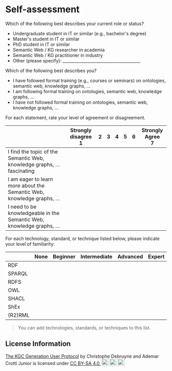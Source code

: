# Self-assessment
Which of the following best describes your current role or status?

- Undergraduate student in IT or similar (e.g., bachelor's degree)
- Master's student in IT or similar
- PhD student in IT or similar
- Semantic Web / KG researcher in academia
- Semantic Web / KG practitioner in industry
- Other (please specify): ______________________________________

Which of the following best describes you?

- I have followed formal training (e.g., courses or seminars) on ontologies, semantic web, knowledge graphs, …
- I am following formal training on ontologies, semantic web, knowledge graphs, …
- I have not followed formal training on ontologies, semantic web, knowledge graphs, …

For each statement, rate your level of agreement or disagreement.

| | Strongly disagree <br/> 1 | 2 | 3 | 4 | 5 | 6 | Strongly Agree<br/>7 |
| -- | :--: | :--: | :--: | :--: | :--: | :--: | :--: |
| I find the topic of the Semantic Web, knowledge graphs, … fascinating | | | | | | | |
| I am eager to learn more about the Semantic Web, knowledge graphs, … | | | | | | | |
| I need to be knowledgeable in the Semantic Web, knowledge graphs, … | | | | | | | |

For each technology, standard, or technique listed below, please indicate your level of familiarity:

| | None | Beginner | Intermediate | Advanced | Expert | 
| -- | :--: | :--: | :--: | :--: | :--: |
| RDF | | | | | |
| SPARQL | | | | | |
| RDFS | | | | | |
| OWL | | | | | |
| SHACL | | | | | |
| ShEx | | | | | |
| (R2)RML | | | | | |

> You can add technologies, standards, or techniques to this list.

## License Information

<p xmlns:cc="http://creativecommons.org/ns#" xmlns:dct="http://purl.org/dc/terms/"><a property="dct:title" rel="cc:attributionURL" href="https://github.com/chrdebru/kgc-user-study-protocol">The KGC Generation User Protocol</a> by <span property="cc:attributionName">Christophe Debruyne and Ademar Crotti Junior</span> is licensed under <a href="https://creativecommons.org/licenses/by-sa/4.0/?ref=chooser-v1" target="_blank" rel="license noopener noreferrer" style="display:inline-block;">CC BY-SA 4.0 <img style="height:22px!important;margin-left:3px;vertical-align:text-bottom;" src="https://mirrors.creativecommons.org/presskit/icons/cc.svg?ref=chooser-v1" alt=""><img style="height:22px!important;margin-left:3px;vertical-align:text-bottom;" src="https://mirrors.creativecommons.org/presskit/icons/by.svg?ref=chooser-v1" alt=""><img style="height:22px!important;margin-left:3px;vertical-align:text-bottom;" src="https://mirrors.creativecommons.org/presskit/icons/sa.svg?ref=chooser-v1" alt=""></a></p>